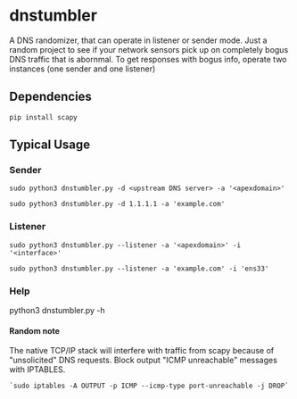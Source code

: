 # dnstumbler
A DNS randomizer, that can operate in listener or sender mode. Just a random project to see if your network sensors pick up on completely bogus DNS traffic that is abornmal. To get responses with bogus info, operate two instances (one sender and one listener)

## Dependencies
  `pip install scapy`

## Typical Usage
  ### Sender
    sudo python3 dnstumbler.py -d <upstream DNS server> -a '<apexdomain>'

    sudo python3 dnstumbler.py -d 1.1.1.1 -a 'example.com'

  ### Listener
    sudo python3 dnstumbler.py --listener -a '<apexdomain>' -i '<interface>'

    sudo python3 dnstumbler.py --listener -a 'example.com' -i 'ens33'
  
  ### Help
  python3 dnstumbler.py -h
  


#### Random note

  The native TCP/IP stack will interfere with traffic from scapy because of "unsolicited" DNS requests. Block output "ICMP unreachable" messages with IPTABLES.
  
    `sudo iptables -A OUTPUT -p ICMP --icmp-type port-unreachable -j DROP`
